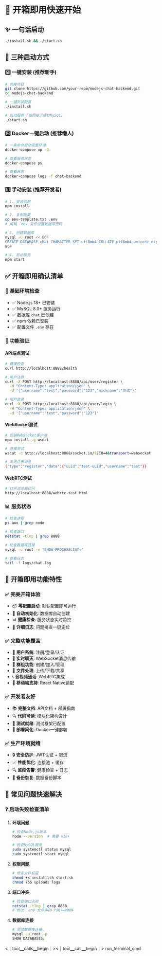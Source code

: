 # 🚀 开箱即用快速开始

## ✨ 一句话启动

```bash
./install.sh && ./start.sh
```

## 🎯 三种启动方式

### 1️⃣ **一键安装 (推荐新手)**

```bash
# 克隆项目
git clone https://github.com/your-repo/nodejs-chat-backend.git
cd nodejs-chat-backend

# 一键安装配置
./install.sh

# 启动服务 (按照提示操作MySQL)
./start.sh
```

### 2️⃣ **Docker一键启动 (推荐懒人)**

```bash
# 一条命令启动完整环境
docker-compose up -d

# 查看服务状态
docker-compose ps

# 查看日志
docker-compose logs -f chat-backend
```

### 3️⃣ **手动安装 (推荐开发者)**

```bash
# 1. 安装依赖
npm install

# 2. 复制配置
cp env-template.txt .env
# 编辑 .env 文件设置数据库密码

# 3. 创建数据库
mysql -u root << EOF
CREATE DATABASE chat CHARACTER SET utf8mb4 COLLATE utf8mb4_unicode_ci;
EOF

# 4. 启动服务
npm start
```

## ✅ 开箱即用确认清单

### 🎯 **基础环境检查**

- ✅ Node.js 18+ 已安装
- ✅ MySQL 8.0+ 服务运行
- ✅ 数据库 `chat` 已创建
- ✅ npm 依赖已安装
- ✅ 配置文件 `.env` 存在

### 🔧 **功能验证**

#### API端点测试
```bash
# 健康检查
curl http://localhost:8888/health

# 用户注册
curl -X POST http://localhost:8888/api/user/register \
  -H "Content-Type: application/json" \
  -d '{"username":"test","password":"123","nickname":"测试"}'

# 用户登录
curl -X POST http://localhost:8888/api/user/login \
  -H "Content-Type: application/json" \
  -d '{"username":"test","password":"123"}'
```

#### WebSocket测试
```bash
# 安装WebSocket客户端
npm install -g wscat

# 连接测试
wscat -c http://localhost:8888/socket.io/?EIO=4&transport=websocket

# 发送注册消息
{"type":"register","data":{"uuid":"test-uuid","username":"test"}}
```

#### WebRTC测试
```bash
# 打开浏览器访问
http://localhost:8888/webrtc-test.html
```

### 📊 **服务状态**

```bash
# 检查进程
ps aux | grep node

# 检查端口
netstat -tlnp | grep 8888

# 检查数据库连接
mysql -u root -e "SHOW PROCESSLIST;"

# 查看日志
tail -f logs/chat.log
```

## 🎉 开箱即用功能特性

### ✅ **完美开箱体验**
- 📦 **零配置启动**: 默认配置即可运行
- 🔧 **自动初始化**: 数据库自动创建
- 📊 **健康检查**: 服务状态实时监控
- 📝 **详细日志**: 问题排查一键定位

### ✅ **完整功能覆盖**
- 👤 **用户系统**: 注册/登录/认证
- 💬 **实时聊天**: WebSocket消息传输
- 👥 **群组功能**: 创建/加入/管理
- 📁 **文件处理**: 上传/下载/共享
- 📞 **音视频通话**: WebRTC集成
- 📱 **移动端支持**: React Native适配

### ✅ **开发者友好**
- 📚 **完整文档**: API文档 + 部署指南
- 🔍 **代码可读**: 模块化架构设计
- 🧪 **测试就绪**: 测试框架已配置
- 🚀 **部署简化**: Docker一键部署

### ✅ **生产环境就绪**
- 🔒 **安全防护**: JWT认证 + 限流
- 📈 **性能优化**: 连接池 + 缓存
- 🔍 **监控告警**: 健康检查 + 日志
- 🔄 **备份恢复**: 数据备份脚本

## 🚨 常见问题快速解决

### ❓ **启动失败检查清单**

1. **环境问题**
   ```bash
   # 检查Node.js版本
   node --version  # 需要 v18+
   
   # 检查MySQL服务
   sudo systemctl status mysql
   sudo systemctl start mysql
   ```

2. **权限问题**
   ```bash
   # 修复文件权限
   chmod +x install.sh start.sh
   chmod 755 uploads logs
   ```

3. **端口冲突**
   ```bash
   # 检查端口占用
   netstat -tlnp | grep 8888
   # 修改 .env 文件中的 PORT=8889
   ```

4. **数据库连接**
   ```bash
   # 测试数据库连接
   mysql -u root -p
   SHOW DATABASES;
   ```
<｜tool▁calls▁begin｜><｜tool▁call▁begin｜>
run_terminal_cmd

